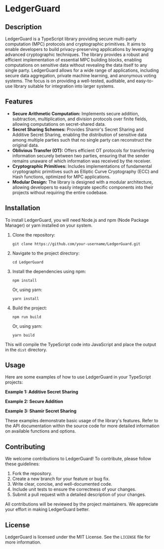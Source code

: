 # LedgerGuard

## Description

LedgerGuard is a TypeScript library providing secure multi-party computation (MPC) protocols and cryptographic primitives. It aims to enable developers to build privacy-preserving applications by leveraging advanced cryptographic techniques. The library provides a robust and efficient implementation of essential MPC building blocks, enabling computations on sensitive data without revealing the data itself to any single party. LedgerGuard allows for a wide range of applications, including secure data aggregation, private machine learning, and anonymous voting systems. The focus is on providing a well-tested, auditable, and easy-to-use library suitable for integration into larger systems.

## Features

*   **Secure Arithmetic Computation:** Implements secure addition, subtraction, multiplication, and division protocols over finite fields, allowing computations on secret-shared data.
*   **Secret Sharing Schemes:** Provides Shamir's Secret Sharing and Additive Secret Sharing, enabling the distribution of sensitive data among multiple parties such that no single party can reconstruct the original data.
*   **Oblivious Transfer (OT):** Offers efficient OT protocols for transferring information securely between two parties, ensuring that the sender remains unaware of which information was received by the receiver.
*   **Cryptographic Primitives:** Includes implementations of fundamental cryptographic primitives such as Elliptic Curve Cryptography (ECC) and Hash functions, optimized for MPC applications.
*   **Modular Design:** The library is designed with a modular architecture, allowing developers to easily integrate specific components into their projects without requiring the entire codebase.

## Installation

To install LedgerGuard, you will need Node.js and npm (Node Package Manager) or yarn installed on your system.

1.  Clone the repository:

    `git clone https://github.com/your-username/LedgerGuard.git`

2.  Navigate to the project directory:

    `cd LedgerGuard`

3.  Install the dependencies using npm:

    `npm install`

    Or, using yarn:

    `yarn install`

4.  Build the project:

    `npm run build`

    Or, using yarn:

    `yarn build`

This will compile the TypeScript code into JavaScript and place the output in the `dist` directory.

## Usage

Here are some examples of how to use LedgerGuard in your TypeScript projects:

**Example 1: Additive Secret Sharing**



**Example 2: Secure Addition**



**Example 3: Shamir Secret Sharing**



These examples demonstrate basic usage of the library's features. Refer to the API documentation within the source code for more detailed information on available functions and options.

## Contributing

We welcome contributions to LedgerGuard! To contribute, please follow these guidelines:

1.  Fork the repository.
2.  Create a new branch for your feature or bug fix.
3.  Write clear, concise, and well-documented code.
4.  Include unit tests to ensure the correctness of your changes.
5.  Submit a pull request with a detailed description of your changes.

All contributions will be reviewed by the project maintainers. We appreciate your effort in making LedgerGuard better.

## License

LedgerGuard is licensed under the MIT License. See the `LICENSE` file for more information.